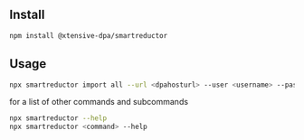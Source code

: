 ## Install

```sh
npm install @xtensive-dpa/smartreductor
```

## Usage

```sh
npx smartreductor import all --url <dpahosturl> --user <username> --password <userpassword>
```

for a list of other commands and subcommands

```sh
npx smartreductor --help
npx smartreductor <command> --help
```

